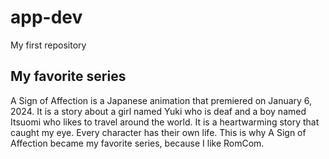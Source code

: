 # app-dev
My first repository

## My favorite series

A Sign of Affection is a Japanese animation that premiered on January 6, 2024.
It is a story about a girl named Yuki who is deaf and a boy named Itsuomi who likes to travel around the world.
It is a heartwarming story that caught my eye.
Every character has their own life.
This is why A Sign of Affection became my favorite series, because I like RomCom.
